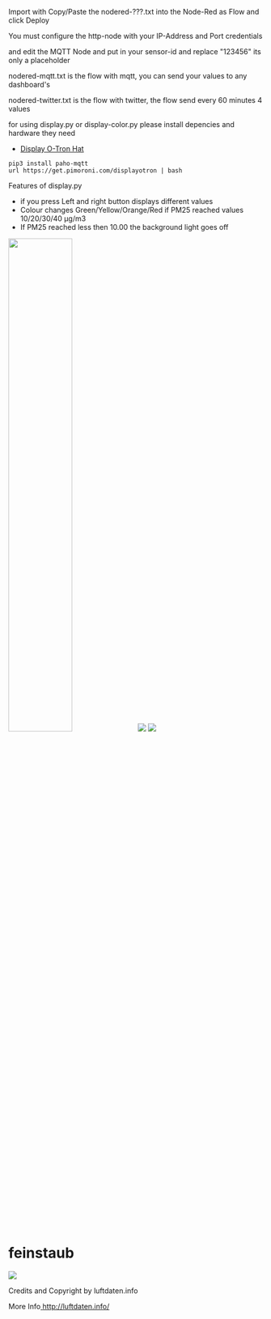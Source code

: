 Import with Copy/Paste the nodered-???.txt into the Node-Red as Flow and click Deploy

You must configure the http-node with your IP-Address and Port credentials 

and edit the MQTT Node and put in your sensor-id and replace "123456" its only a placeholder


nodered-mqtt.txt is the flow with mqtt, you can send your values to any dashboard's

nodered-twitter.txt is the flow with twitter, the flow send every 60 minutes 4 values

for using display.py or display-color.py please install depencies and hardware they need

- [Display O-Tron Hat](http://amzn.to/2p3lj7C)
```
pip3 install paho-mqtt
url https://get.pimoroni.com/displayotron | bash
```

Features of display.py
- if you press Left and right button displays different values
- Colour changes Green/Yellow/Orange/Red  if PM25 reached values 10/20/30/40 μg/m3
- If PM25 reached less then 10.00 the background light goes off

<img src="https://blog.unixweb.de/wp-content/uploads/2017/05/PM25-10.jpg" style="width: 50%; height: 50%"/>
<img src="https://blog.unixweb.de/wp-content/uploads/2017/05/PM25-40.jpg">
<img src="https://blog.unixweb.de/wp-content/uploads/2017/05/TEMP-Display.jpg">

# feinstaub

<img src="https://blog.unixweb.de/wp-content/uploads/2017/05/Luftdaten.jpg">


Credits and Copyright by luftdaten.info 

More Info<a href="http://luftdaten.info/" target="_blank"> http://luftdaten.info/</a>
